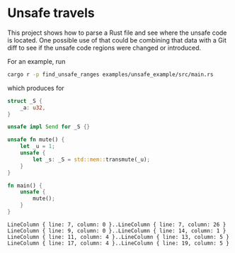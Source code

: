 # Unsafe travels

This project shows how to parse a Rust file and see where the unsafe code is located.
One possible use of that could be combining that data with a Git diff to see if
the unsafe code regions were changed or introduced.

For an example, run

```sh
cargo r -p find_unsafe_ranges examples/unsafe_example/src/main.rs
```

which produces for

```rust
struct _S {
    _a: u32,
}

unsafe impl Send for _S {}

unsafe fn mute() {
    let _u = 1;
    unsafe {
        let _s: _S = std::mem::transmute(_u);
    }
}

fn main() {
    unsafe {
        mute();
    }
}
```

```
LineColumn { line: 7, column: 0 }..LineColumn { line: 7, column: 26 }
LineColumn { line: 9, column: 0 }..LineColumn { line: 14, column: 1 }
LineColumn { line: 11, column: 4 }..LineColumn { line: 13, column: 5 }
LineColumn { line: 17, column: 4 }..LineColumn { line: 19, column: 5 }
```
